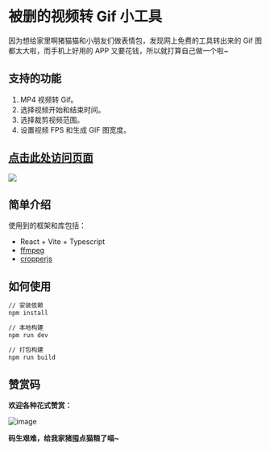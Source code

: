 # 被删的视频转 Gif 小工具

因为想给家里啊猪猫猫和小朋友们做表情包，发现网上免费的工具转出来的 Gif 图都太大啦，而手机上好用的 APP 又要花钱，所以就打算自己做一个啦~

## 支持的功能

1. MP4 视频转 Gif。
2. 选择视频开始和结束时间。
3. 选择裁剪视频范围。
4. 设置视频 FPS 和生成 GIF 图宽度。

## [点击此处访问页面](https://godbasin.github.io/video-to-gif/)

![](https://github-imglib-1255459943.cos.ap-chengdu.myqcloud.com/video2gif-website.png)

## 简单介绍

使用到的框架和库包括：

- React + Vite + Typescript
- [ffmpeg](https://github.com/ffmpegwasm/ffmpeg.wasm)
- [cropperjs](https://github.com/fengyuanchen/cropperjs)

## 如何使用

```cmd
// 安装依赖
npm install

// 本地构建
npm run dev

// 打包构建
npm run build
```

## 赞赏码

**欢迎各种花式赞赏：**

![image](https://github-imglib-1255459943.cos.ap-chengdu.myqcloud.com/2code2.jpg)

**码生艰难，给我家猪囤点猫粮了喵~**
